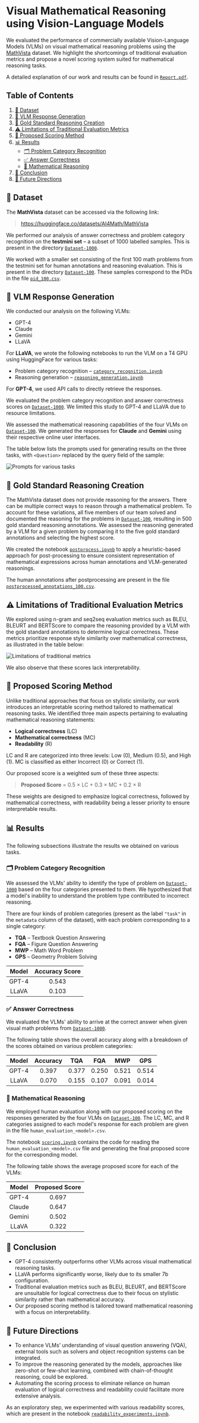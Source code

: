 # Visual Mathematical Reasoning using Vision-Language Models

We evaluated the performance of commercially available Vision-Language Models (VLMs) on visual mathematical reasoning problems using the [MathVista](https://mathvista.github.io/) dataset. We highlight the shortcomings of traditional evaluation metrics and propose a novel scoring system suited for mathematical reasoning tasks.

A detailed explanation of our work and results can be found in [`Report.pdf`](https://github.com/Taejas/vmr-vlm/tree/main/Report.pdf).


## Table of Contents
1. [📂 Dataset](#-dataset)
2. [🤖 VLM Response Generation](#-vlm-response-generation)
3. [📝 Gold Standard Reasoning Creation](#-gold-standard-reasoning-creation)
4. [⚠️ Limitations of Traditional Evaluation Metrics](#️-limitations-of-traditional-evaluation-metrics)
5. [🧮 Proposed Scoring Method](#-proposed-scoring-method)
6. [📊 Results](#-results)
   - [🗂️ Problem Category Recognition](#️-problem-category-recognition)
   - [✅ Answer Correctness](#-answer-correctness)
   - [🔢 Mathematical Reasoning](#-mathematical-reasoning)
7. [🏁 Conclusion](#-conclusion)
8. [🚀 Future Directions](#-future-directions)


## 📂 Dataset
The **MathVista** dataset can be accessed via the following link:
> https://huggingface.co/datasets/AI4Math/MathVista

We performed our analysis of answer correctness and problem category recognition on the **testmini set** &ndash; a subset of 1000 labelled samples. This is present in the directory [`Dataset-1000`](https://github.com/Taejas/vmr-vlm/tree/main/Dataset-1000).

We worked with a smaller set consisting of the first 100 math problems from the testmini set for human annotations and reasoning evaluation. This is present in the directory [`Dataset-100`](https://github.com/Taejas/vmr-vlm/tree/main/Dataset-100). These samples correspond to the PIDs in the file [`pid_100.csv`](https://github.com/Taejas/vmr-vlm/blob/main/pid_100.csv).


## 🤖 VLM Response Generation
We conducted our analysis on the following VLMs:
* GPT-4
* Claude
* Gemini
* LLaVA

For **LLaVA**, we wrote the following notebooks to run the VLM on a T4 GPU using HuggingFace for various tasks:
* Problem category recognition &ndash; [`category_recognition.ipynb`](https://github.com/Taejas/vmr-vlm/blob/main/category_recognition.ipynb)
* Reasoning generation &ndash; [`reasoning_generation.ipynb`](https://github.com/Taejas/vmr-vlm/blob/main/reasoning_generation.ipynb)

For **GPT-4**, we used API calls to directly retrieve the responses.

We evaluated the problem category recognition and answer correctness scores on [`Dataset-1000`](https://github.com/Taejas/vmr-vlm/tree/main/Dataset-1000). We limited this study to GPT-4 and LLaVA due to resource limitations.

We assessed the mathematical reasoning capabilities of the four VLMs on [`Dataset-100`](https://github.com/Taejas/vmr-vlm/tree/main/Dataset-100). We generated the responses for **Claude** and **Gemini** using their respective online user interfaces.

The table below lists the prompts used for generating results on the three tasks, with `<Question>` replaced by the query field of the sample:

![Prompts for various tasks](https://github.com/Taejas/vmr-vlm/blob/main/Images/prompts.png)


## 📝 Gold Standard Reasoning Creation
The MathVista dataset does not provide reasoning for the answers. There can be multiple correct ways to reason through a mathematical problem. To account for these variations, all five members of our team solved and documented the reasoning for the problems in [`Dataset-100`](https://github.com/Taejas/vmr-vlm/tree/main/Dataset-100), resulting in 500 gold standard reasoning annotations. We assessed the reasoning generated by a VLM for a given problem by comparing it to the five gold standard annotations and selecting the highest score.

We created the notebook [`postprocess.ipynb`](https://github.com/Taejas/vmr-vlm/blob/main/postprocess.ipynb) to apply a heuristic-based approach for post-processing to ensure consistent representation of mathematical expressions across human annotations and VLM-generated reasonings.

The human annotations after postprocessing are present in the file [`postprocessed_annotations_100.csv`](https://github.com/Taejas/vmr-vlm/blob/main/postprocessed_annotations_100.csv).

## ⚠️ Limitations of Traditional Evaluation Metrics
We explored using n-gram and seq2seq evaluation metrics such as BLEU, BLEURT and BERTScore to compare the reasoning provided by a VLM with the gold standard annotations to determine logical correctness. These metrics prioritize response style similarity over mathematical correctness, as illustrated in the table below:

![Limitations of traditional metrics](https://github.com/Taejas/vmr-vlm/blob/main/Images/traditional_metrics_limitations.png)

We also observe that these scores lack interpretability.


## 🧮 Proposed Scoring Method
Unlike traditional approaches that focus on stylistic similarity, our work introduces an interpretable scoring method tailored to mathematical reasoning tasks. We identified three main aspects pertaining to evaluating mathematical reasoning statements:
* **Logical correctness** (LC)
* **Mathematical correctness** (MC)
* **Readability** (R)

LC and R are categorized into three levels: Low (0), Medium (0.5), and High (1). MC is classified as either Incorrect (0) or Correct (1).

Our proposed score is a weighted sum of these three aspects:
> **Proposed Score** = 0.5 &times; LC + 0.3 &times; MC + 0.2 &times; R

These weights are designed to emphasize logical correctness, followed by mathematical correctness, with readability being a lesser priority to ensure interpretable results.


## 📊 Results
The following subsections illustrate the results we obtained on various tasks.

### 🗂️ Problem Category Recognition
We assessed the VLMs' ability to identify the type of problem on [`Dataset-1000`](https://github.com/Taejas/vmr-vlm/tree/main/Dataset-1000) based on the four categories presented to them. We hypothesized that a model's inability to understand the problem type contributed to incorrect reasoning.

There are four kinds of problem categories (present as the label `"task"` in the `metadata` column of the dataset), with each problem corresponding to a single category:
* **TQA** &ndash; Textbook Question Answering
* **FQA** &ndash; Figure Question Answering
* **MWP** &ndash; Math Word Problem
* **GPS** &ndash; Geometry Problem Solving

| Model | Accuracy Score |
| :---: | :---: |
| GPT-4 | 0.543 |
| LLaVA | 0.103 |

### ✅ Answer Correctness
We evaluated the VLMs' ability to arrive at the correct answer when given visual math problems from [`Dataset-1000`](https://github.com/Taejas/vmr-vlm/tree/main/Dataset-1000).

The following table shows the overall accuracy along with a breakdown of the scores obtained on various problem categories:

| Model | Accuracy | TQA | FQA | MWP | GPS |
| :---: | :---: | :---: | :---: | :---: | :---: |
| GPT-4 | 0.397 | 0.377 | 0.250 | 0.521 | 0.514 |
| LLaVA | 0.070 | 0.155 | 0.107 | 0.091 | 0.014 |

### 🔢 Mathematical Reasoning ###
We employed human evaluation along with our proposed scoring on the responses generated by the four VLMs on [`Dataset-100`](https://github.com/Taejas/vmr-vlm/tree/main/Dataset-100). The LC, MC, and R categories assigned to each model's response for each problem are given in the file `human_evaluation_<model>.csv`.

The notebook [`scoring.ipynb`](https://github.com/Taejas/vmr-vlm/blob/main/scoring.ipynb) contains the code for reading the `human_evaluation_<model>.csv` file and generating the final proposed score for the corresponding model.

The following table shows the average proposed score for each of the VLMs:

| Model | Proposed Score |
| :---: | :---: |
| GPT-4 | 0.697 |
| Claude | 0.647 |
| Gemini | 0.502 |
| LLaVA | 0.322 |

## 🏁 Conclusion
* GPT-4 consistently outperforms other VLMs across visual mathematical reasoning tasks.
* LLaVA performs significantly worse, likely due to its smaller 7b configuration.
* Traditional evaluation metrics such as BLEU, BLEURT, and BERTScore are unsuitable for logical correctness due to their focus on stylistic similarity rather than mathematical accuracy.
* Our proposed scoring method is tailored toward mathematical reasoning with a focus on interpretability.

## 🚀 Future Directions
* To enhance VLMs’ understanding of visual question answering (VQA), external tools such as solvers and object recognition systems can be integrated.
* To improve the reasoning generated by the models, approaches like zero-shot or few-shot learning, combined with chain-of-thought reasoning, could be explored.
* Automating the scoring process to eliminate reliance on human evaluation of logical correctness and readability could facilitate more extensive analysis.

As an exploratory step, we experimented with various readability scores, which are present in the notebook [`readability_experiments.ipynb`](https://github.com/Taejas/vmr-vlm/blob/main/readability_experiments.ipynb).
